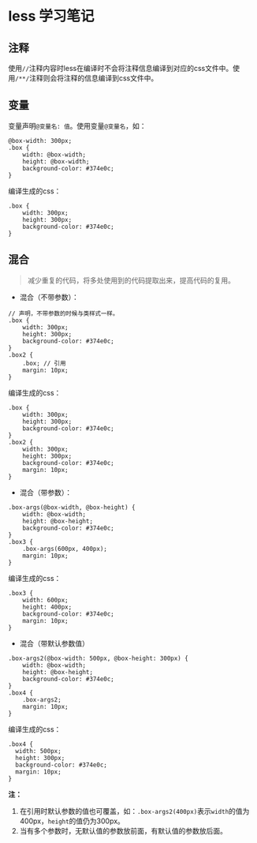 # less 学习笔记

## 注释

使用`//`注释内容时less在编译时不会将注释信息编译到对应的css文件中。使用`/**/`注释则会将注释的信息编译到css文件中。

## 变量

变量声明`@变量名: 值`。使用变量`@变量名`，如：
```
@box-width: 300px;
.box {
    width: @box-width;
    height: @box-width;
    background-color: #374e0c;
}
```
编译生成的css：
```
.box {
    width: 300px;
    height: 300px;
    background-color: #374e0c;
}
```

## 混合

> 减少重复的代码，将多处使用到的代码提取出来，提高代码的复用。

* 混合（不带参数）：
```
// 声明，不带参数的时候与类样式一样。
.box {
    width: 300px;
    height: 300px;
    background-color: #374e0c;
}
.box2 {
    .box; // 引用
    margin: 10px;
}
```
编译生成的css：
```
.box {
    width: 300px;
    height: 300px;
    background-color: #374e0c;
}
.box2 {
    width: 300px;
    height: 300px;
    background-color: #374e0c;
    margin: 10px;
}
```
* 混合（带参数）：
```
.box-args(@box-width, @box-height) {
    width: @box-width;
    height: @box-height;
    background-color: #374e0c;
}
.box3 {
    .box-args(600px, 400px);
    margin: 10px;
}
```
编译生成的css：
```
.box3 {
    width: 600px;
    height: 400px;
    background-color: #374e0c;
    margin: 10px;
}
```
* 混合（带默认参数值）
```
.box-args2(@box-width: 500px, @box-height: 300px) {
    width: @box-width;
    height: @box-height;
    background-color: #374e0c;
}
.box4 {
    .box-args2;
    margin: 10px;
}
```
编译生成的css：
```
.box4 {
  width: 500px;
  height: 300px;
  background-color: #374e0c;
  margin: 10px;
}
```

**注：**

1. 在引用时默认参数的值也可覆盖，如：`.box-args2(400px)`表示`width`的值为400px，`height`的值仍为300px。
2. 当有多个参数时，无默认值的参数放前面，有默认值的参数放后面。



